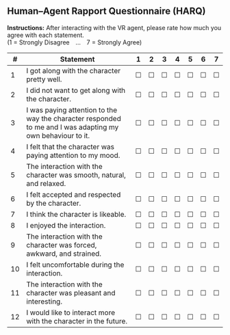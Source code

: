 ## Human–Agent Rapport Questionnaire (HARQ)  
**Instructions:** After interacting with the VR agent, please rate how much you agree with each statement.  
(1 = Strongly Disagree … 7 = Strongly Agree)

| # | Statement | 1 | 2 | 3 | 4 | 5 | 6 | 7 |
|---|-----------|:-:|:-:|:-:|:-:|:-:|:-:|:-:|
| 1 | I got along with the character pretty well. | ☐ | ☐ | ☐ | ☐ | ☐ | ☐ | ☐ |
| 2 | I did not want to get along with the character. | ☐ | ☐ | ☐ | ☐ | ☐ | ☐ | ☐ |
| 3 | I was paying attention to the way the character responded to me and I was adapting my own behaviour to it. | ☐ | ☐ | ☐ | ☐ | ☐ | ☐ | ☐ |
| 4 | I felt that the character was paying attention to my mood. | ☐ | ☐ | ☐ | ☐ | ☐ | ☐ | ☐ |
| 5 | The interaction with the character was smooth, natural, and relaxed. | ☐ | ☐ | ☐ | ☐ | ☐ | ☐ | ☐ |
| 6 | I felt accepted and respected by the character. | ☐ | ☐ | ☐ | ☐ | ☐ | ☐ | ☐ |
| 7 | I think the character is likeable. | ☐ | ☐ | ☐ | ☐ | ☐ | ☐ | ☐ |
| 8 | I enjoyed the interaction. | ☐ | ☐ | ☐ | ☐ | ☐ | ☐ | ☐ |
| 9 | The interaction with the character was forced, awkward, and strained. | ☐ | ☐ | ☐ | ☐ | ☐ | ☐ | ☐ |
| 10 | I felt uncomfortable during the interaction. | ☐ | ☐ | ☐ | ☐ | ☐ | ☐ | ☐ |
| 11 | The interaction with the character was pleasant and interesting. | ☐ | ☐ | ☐ | ☐ | ☐ | ☐ | ☐ |
| 12 | I would like to interact more with the character in the future. | ☐ | ☐ | ☐ | ☐ | ☐ | ☐ | ☐ |

